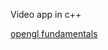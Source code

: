 Video app in c++

[opengl fundamentals](https://nhtl0qcmax.ufs.sh/f/ZpxfjXoBn9lMUEQ0dFyPles0JOWadcyg1ZmurLYXkbQ7C9Nw)